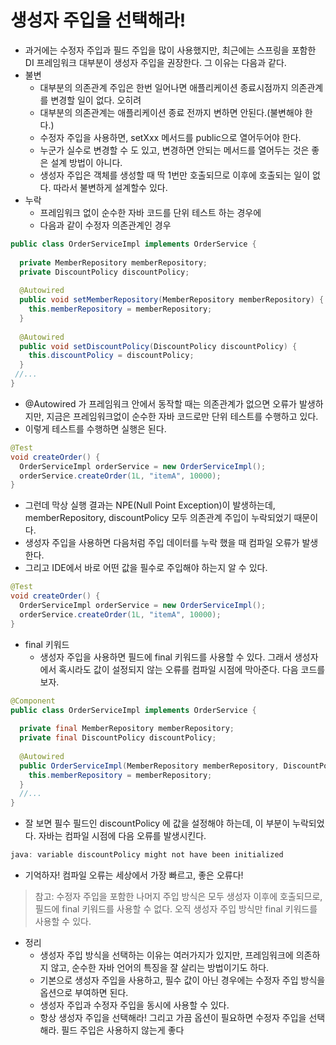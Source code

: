 # 생성자 주입을 선택해라!
- 과거에는 수정자 주입과 필드 주입을 많이 사용했지만, 최근에는 스프링을 포함한 DI 프레임워크 대부분이 생성자 주입을 권장한다. 그 이유는 다음과 같다.
- 불변
  - 대부분의 의존관계 주입은 한번 일어나면 애플리케이션 종료시점까지 의존관계를 변경할 일이 없다. 오히려
  - 대부분의 의존관계는 애플리케이션 종료 전까지 변하면 안된다.(불변해야 한다.)
  - 수정자 주입을 사용하면, setXxx 메서드를 public으로 열어두어야 한다.
  - 누군가 실수로 변경할 수 도 있고, 변경하면 안되는 메서드를 열어두는 것은 좋은 설계 방법이 아니다.
  - 생성자 주입은 객체를 생성할 때 딱 1번만 호출되므로 이후에 호출되는 일이 없다. 따라서 불변하게 설계할수 있다.
- 누락
  - 프레임워크 없이 순수한 자바 코드를 단위 테스트 하는 경우에
  - 다음과 같이 수정자 의존관계인 경우
```java
public class OrderServiceImpl implements OrderService {
  
  private MemberRepository memberRepository;
  private DiscountPolicy discountPolicy;
  
  @Autowired
  public void setMemberRepository(MemberRepository memberRepository) {
    this.memberRepository = memberRepository;
  }
  
  @Autowired
  public void setDiscountPolicy(DiscountPolicy discountPolicy) {
    this.discountPolicy = discountPolicy;
  }
 //...
}
```
- @Autowired 가 프레임워크 안에서 동작할 때는 의존관계가 없으면 오류가 발생하지만, 지금은 프레임워크없이 순수한 자바 코드로만 단위 테스트를 수행하고 있다.
- 이렇게 테스트를 수행하면 실행은 된다.
```java
@Test
void createOrder() {
  OrderServiceImpl orderService = new OrderServiceImpl();
  orderService.createOrder(1L, "itemA", 10000);
} 
```
- 그런데 막상 실행 결과는 NPE(Null Point Exception)이 발생하는데, memberRepository, discountPolicy 모두 의존관계 주입이 누락되었기 때문이다.
- 생성자 주입을 사용하면 다음처럼 주입 데이터를 누락 했을 때 컴파일 오류가 발생한다.
- 그리고 IDE에서 바로 어떤 값을 필수로 주입해야 하는지 알 수 있다.
```java
@Test
void createOrder() {
  OrderServiceImpl orderService = new OrderServiceImpl();
  orderService.createOrder(1L, "itemA", 10000);
}
```
- final 키워드
  - 생성자 주입을 사용하면 필드에 final 키워드를 사용할 수 있다. 그래서 생성자에서 혹시라도 값이 설정되지 않는 오류를 컴파일 시점에 막아준다. 다음 코드를 보자.
```java
@Component
public class OrderServiceImpl implements OrderService {
  
  private final MemberRepository memberRepository;
  private final DiscountPolicy discountPolicy;
  
  @Autowired
  public OrderServiceImpl(MemberRepository memberRepository, DiscountPolicy discountPolicy) {
    this.memberRepository = memberRepository;
  }
  //...
}
```
- 잘 보면 필수 필드인 discountPolicy 에 값을 설정해야 하는데, 이 부분이 누락되었다. 자바는 컴파일 시점에 다음 오류를 발생시킨다.
```java
java: variable discountPolicy might not have been initialized
```
- 기억하자! 컴파일 오류는 세상에서 가장 빠르고, 좋은 오류다!
> 참고: 수정자 주입을 포함한 나머지 주입 방식은 모두 생성자 이후에 호출되므로, 필드에 final 키워드를
사용할 수 없다. 오직 생성자 주입 방식만 final 키워드를 사용할 수 있다.

- 정리
  - 생성자 주입 방식을 선택하는 이유는 여러가지가 있지만, 프레임워크에 의존하지 않고, 순수한 자바 언어의 특징을 잘 살리는 방법이기도 하다.
  - 기본으로 생성자 주입을 사용하고, 필수 값이 아닌 경우에는 수정자 주입 방식을 옵션으로 부여하면 된다.
  - 생성자 주입과 수정자 주입을 동시에 사용할 수 있다.
  - 항상 생성자 주입을 선택해라! 그리고 가끔 옵션이 필요하면 수정자 주입을 선택해라. 필드 주입은 사용하지 않는게 좋다

